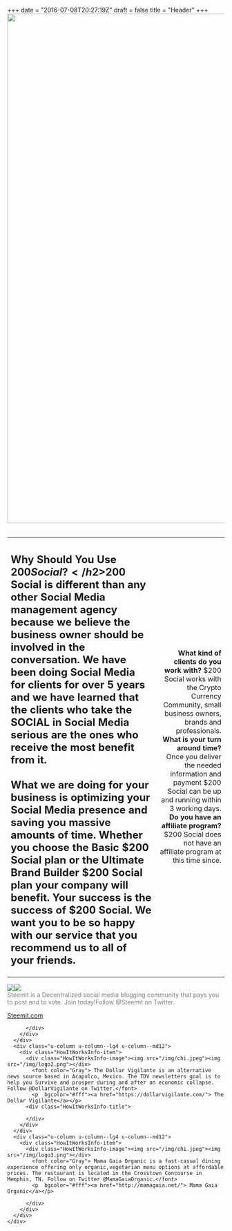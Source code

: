 +++
date = "2016-07-08T20:27:19Z"
draft = false
title = "Header"
+++
        <img src="img/barra.jpg" width="1180"  >  
        <br>
       <table>
            <tr align="left">
                <td> <h2>Why Should You Use $200 Social?</h2>$200 Social is different than any other Social Media management agency because we believe the business owner should be involved in the conversation. We have been doing Social Media for clients for over 5 years and we have learned that the clients who take the SOCIAL in Social Media serious are the ones who receive the most benefit from it.<br><br>
                What we are doing for your business is optimizing your Social Media presence and saving you massive amounts of time. Whether you choose the Basic $200 Social plan or the Ultimate Brand Builder $200 Social plan your company will benefit. Your success is the success of $200 Social. We want you to be so happy with our service that you recommend us to all of your friends.</td>
                <td align="right"><b>What kind of clients do you work with?</b>
                $200 Social works with the Crypto Currency Community, small business owners, brands and professionals.<br>
               <b> What is your turn around time?</b>
                Once you deliver the needed information and payment $200 Social can be up and running within 3 working days.<br>
                <b>Do you have an affiliate program?</b>
                $200 Social does not have an affiliate program at this time since.
                </td>
            </tr>
        </table>

 
<div class="HowItWorks">
    <div class="u-row">
      <div class="u-column u-column--lg4 u-column--md16">
        <div class="HowItWorksInfo-item">
          <div class="HowItWorksInfo-image"><img src="/img/chi.jpeg"><img src="/img/logo1.png"></div>
            <font color="Gray">Steemit is a Decentralized social media blogging community that pays you to post and to vote. Join today!Follow @Steemit on Twitter. </font>
            <p  bgcolor="#C0C0C0"> <a href="https://steemit.com/"> Steemit.com</a> </p>
          <div class="HowItWorksInfo-title">

          </div>
        </div>
      </div>
      <div class="u-column u-column--lg4 u-column--md12">
        <div class="HowItWorksInfo-item">
          <div class="HowItWorksInfo-image"><img src="/img/chi.jpeg"><img src="/img/logo2.png"></div>
            <font color="Gray"> The Dollar Vigilante is an alternative news source based in Acapulco, Mexico. The TDV newsletters goal is to help you Survive and prosper during and after an economic collapse. Follow @DollarVigilante on Twitter.</font>
            <p  bgcolor="#fff"><a href="https://dollarvigilante.com/"> The Dollar Vigilante</a></p>
          <div class="HowItWorksInfo-title">

          </div>
        </div>
      </div>
      <div class="u-column u-column--lg4 u-column--md12">
        <div class="HowItWorksInfo-item">
          <div class="HowItWorksInfo-image"><img src="/img/chi.jpeg"><img src="/img/logo3.png"></div>
            <font color="Gray"> Mama Gaia Organic is a fast-casual dining experience offering only organic,vegetarian menu options at affordable prices. The restaurant is located in the Crosstown Concourse in Memphis, TN. Follow on Twitter @MamaGaiaOrganic.</font>
            <p  bgcolor="#fff"><a href="http://mamagaia.net/"> Mama Gaia Organic</a></p>

          </div>
        </div>
      </div>
    </div>
  </div>
</div>
